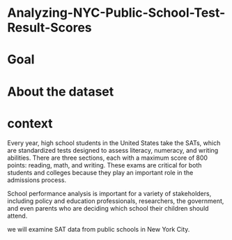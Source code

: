 # Analyzing-NYC-Public-School-Test-Result-Scores

# Goal








# About the dataset
# context
Every year, high school students in the United States take the SATs, which are standardized tests designed to assess literacy, numeracy, and writing abilities. There are three sections, each with a maximum score of 800 points: reading, math, and writing. These exams are critical for both students and colleges because they play an important role in the admissions process.

School performance analysis is important for a variety of stakeholders, including policy and education professionals, researchers, the government, and even parents who are deciding which school their children should attend.

we will examine SAT data from public schools in New York City.
